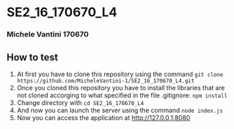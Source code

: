 # SE2_16_170670_L4
### Michele Vantini 170670

## How to test
1. At first you have to clone this repository using the command `git clone https://github.com/MicheleVantini-1/SE2_16_170670_L4.git`
2. Once you cloned this repository you have to install the libraries that are not cloned accorging to what specified in the file .gitignore: `npm install`
3. Change directory with `cd SE2_16_170670_L4`
4. And now you can launch the server using the command `node index.js`
5. Now you can access the application at http://127.0.0.1:8080
